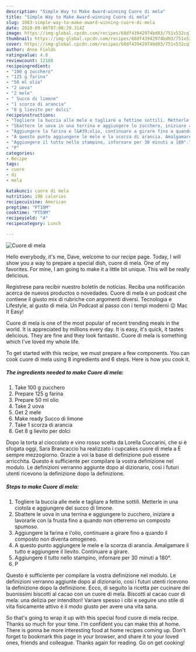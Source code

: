 ```yaml
---
description: "Simple Way to Make Award-winning Cuore di mela"
title: "Simple Way to Make Award-winning Cuore di mela"
slug: 1083-simple-way-to-make-award-winning-cuore-di-mela
date: 2020-09-06T07:08:29.314Z
image: https://img-global.cpcdn.com/recipes/68df43942974bd03/751x532cq70/cuore-di-mela-recipe-main-photo.jpg
thumbnail: https://img-global.cpcdn.com/recipes/68df43942974bd03/751x532cq70/cuore-di-mela-recipe-main-photo.jpg
cover: https://img-global.cpcdn.com/recipes/68df43942974bd03/751x532cq70/cuore-di-mela-recipe-main-photo.jpg
author: Anne Fields
ratingvalue: 4.8
reviewcount: 12188
recipeingredient:
- "100 g zucchero"
- "125 g farina"
- "50 ml olio"
- "2 uova"
- "2 mele"
- " Succo di limone"
- "1 scorza di arancia"
- "8 g lievito per dolci"
recipeinstructions:
- "Togliere la buccia alle mele e tagliare a fettine sottili. Metterle in una ciotola e aggiungere del succo di limone."
- "Sbattere le uova in una terrina e aggiungere lo zucchero, iniziare a lavorarle con la frusta fino a quando non otterremo un composto spumoso."
- "Aggiungere la farina e l&#39;olio, continuare a girare fino a quando il composto non diventa omogeneo."
- "A questo punto aggiungere le mele e la scorza di arancia. Amalgamare il tutto e aggiungere il lievito. Continuare a girare."
- "Aggiungere il tutto nello stampino, infornare per 30 minuti a 180°."
- "P"
categories:
- Recipe
tags:
- cuore
- di
- mela

katakunci: cuore di mela 
nutrition: 198 calories
recipecuisine: American
preptime: "PT10M"
cooktime: "PT59M"
recipeyield: "4"
recipecategory: Lunch

---
```



![Cuore di mela](https://img-global.cpcdn.com/recipes/68df43942974bd03/751x532cq70/cuore-di-mela-recipe-main-photo.jpg)

Hello everybody, it's me, Dave, welcome to our recipe page. Today, I will show you a way to prepare a special dish, cuore di mela. One of my favorites. For mine, I am going to make it a little bit unique. This will be really delicious.

Regístrese para recibir nuestro boletín de noticias. Reciba una notificación acerca de nuevos productos o novedades. ‎Cuore di mela è un podcast che contiene il giusto mix di rubriche con argomenti diversi. Tecnologia e Lifestyle, al gusto di mela. Un Podcast al passo con i tempi moderni 😉 Mac It Easy!

Cuore di mela is one of the most popular of recent trending meals in the world. It is appreciated by millions every day. It is easy, it's quick, it tastes delicious. They are fine and they look fantastic. Cuore di mela is something which I've loved my whole life.


To get started with this recipe, we must prepare a few components. You can cook cuore di mela using 8 ingredients and 6 steps. Here is how you cook it.

<!--inarticleads1-->

##### The ingredients needed to make Cuore di mela:

1. Take 100 g zucchero
1. Prepare 125 g farina
1. Prepare 50 ml olio
1. Take 2 uova
1. Get 2 mele
1. Make ready  Succo di limone
1. Take 1 scorza di arancia
1. Get 8 g lievito per dolci


Dopo la torta al cioccolato e vino rosso scelta da Lorella Cuccarini, che si è sfogata oggi, Sara Brancaccio ha realizzato i cupcakes cuore di mela a È sempre mezzogiorno. Grazie a voi la base di definizione può essere arricchita. Questo è sufficiente per compilare la vostra definizione nel modulo. Le definizioni verranno aggiunte dopo al dizionario, così i futuri utenti ricevono la definizione dopo la definizione. 

<!--inarticleads2-->

##### Steps to make Cuore di mela:

1. Togliere la buccia alle mele e tagliare a fettine sottili. Metterle in una ciotola e aggiungere del succo di limone.
1. Sbattere le uova in una terrina e aggiungere lo zucchero, iniziare a lavorarle con la frusta fino a quando non otterremo un composto spumoso.
1. Aggiungere la farina e l&#39;olio, continuare a girare fino a quando il composto non diventa omogeneo.
1. A questo punto aggiungere le mele e la scorza di arancia. Amalgamare il tutto e aggiungere il lievito. Continuare a girare.
1. Aggiungere il tutto nello stampino, infornare per 30 minuti a 180°.
1. P


Questo è sufficiente per compilare la vostra definizione nel modulo. Le definizioni verranno aggiunte dopo al dizionario, così i futuri utenti ricevono la definizione dopo la definizione. Ecco, di seguito la ricetta per cucinare dei buonissimi biscotti al cacao con un cuore di mela. Biscotti al cacao cuor di mela: una delizia per intenditori! Variare spesso i cibi e seguire uno stile di vita fisicamente attivo è il modo giusto per avere una vita sana. 

So that's going to wrap it up with this special food cuore di mela recipe. Thanks so much for your time. I'm confident you can make this at home. There is gonna be more interesting food at home recipes coming up. Don't forget to bookmark this page in your browser, and share it to your loved ones, friends and colleague. Thanks again for reading. Go on get cooking!
